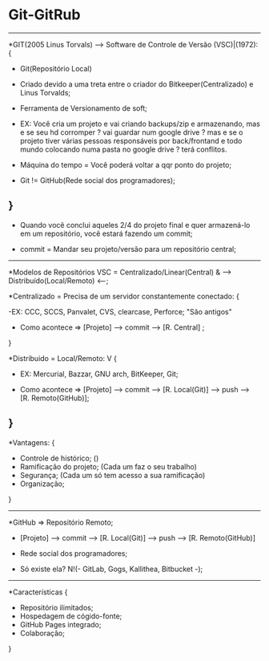 # Git-GitRub
-----------------------------------------------------------------------------------------------
*GIT(2005 Linus Torvals) --> Software de Controle de Versão (VSC)|(1972): {

- Git(Repositório Local)

- Criado devido a uma treta entre o criador do Bitkeeper(Centralizado) e Linus Torvalds;

- Ferramenta de Versionamento de soft;

- EX: Você cria um projeto e vai criando backups/zip e armazenando, mas e se seu hd corromper ? vai guardar
num google drive ? mas e se o projeto tiver várias pessoas responsáveis por back/frontand e 
todo mundo colocando numa pasta no google drive ? terá conflitos. 

- Máquina do tempo = Você poderá voltar a qqr ponto do projeto;

- Git != GitHub(Rede social dos programadores);



}
-----------------------------------------------------------------------------------------------
- Quando você conclui aqueles 2/4 do projeto final e quer armazená-lo em um repositório, você 
estará fazendo um commit;


- commit = Mandar seu projeto/versão para um repositório central;
------------------------------------------------------------------------------------------------

*Modelos de Repositórios VSC = Centralizado/Linear(Central) & --> Distribuído(Local/Remoto) <--;


*Centralizado = Precisa de um servidor constantemente conectado: {

-EX: CCC, SCCS, Panvalet, CVS, clearcase, Perforce; "São antigos"

- Como acontece =>  [Projeto] --> commit --> [R. Central] ;

}

*Distribuido = Local/Remoto: V {

- EX: Mercurial, Bazzar, GNU arch, BitKeeper, Git;

- Como acontece => [Projeto] --> commit --> [R. Local(Git)] --> push --> [R. Remoto(GitHub)];

}
-----------------------------------------------------------------------------------

*Vantagens: {

- Controle de histórico; ()
- Ramificação do projeto; (Cada um faz o seu trabalho) 
- Segurança; (Cada um só tem acesso a sua ramificação)
- Organização;

}

-----------------------------------------------------------------------------

*GitHub => Repositório Remoto;

- [Projeto] --> commit --> [R. Local(Git)] --> push --> [R. Remoto(GitHub)]

- Rede social dos programadores;

- Só existe ela? N!(- GitLab, Gogs, Kallithea, Bitbucket -);

---------------------------------------------------------------------------
*Características {

- Repositório ilimitados;
- Hospedagem de cógido-fonte;
- GitHub Pages integrado;
- Colaboração;

}


